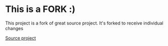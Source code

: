 # This is a FORK :)

This project is a fork of great source project. It's forked to receive individual changes 

[Source project](https://github.com/peterfreeman/ngx-dropzone)
